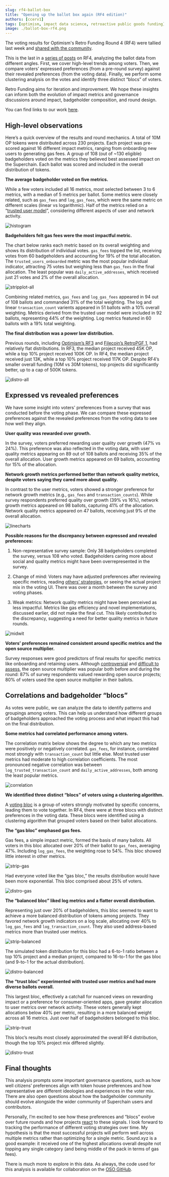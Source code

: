 ```yaml
---
slug: rf4-ballot-box
title: "Opening up the ballot box again (RF4 edition)"
authors: [ccerv1]
tags: [optimism, impact data science, retroactive public goods funding]
image: ./ballot-box-rf4.png
---
```


The voting results for Optimism's Retro Funding Round 4 (RF4) were tallied last week and [shared with the community](https://community.optimism.io/docs/citizen-house/retropgf-4/).

This is the last in a [series of posts](https://docs.opensource.observer/blog/impact-metrics-rf4-deep-dive) on RF4, analyzing the ballot data from different angles. First, we cover high-level trends among voters. Then, we compare voters’ expressed preferences (from a pre-round survey) against their revealed preferences (from the voting data). Finally, we perform some clustering analysis on the votes and identify three distinct “blocs” of voters.

Retro Funding aims for iteration and improvement. We hope these insights can inform both the evolution of impact metrics and governance discussions around impact, badgeholder composition, and round design.

You can find links to our work [here](https://github.com/opensource-observer/insights/blob/main/analysis/optimism/retrofunding4/20240722_RF4_BallotBox.ipynb).

<!-- truncate -->

## High-level observations

Here’s a quick overview of the results and round mechanics. A total of 10M OP tokens were distributed across 230 projects. Each project was pre-scored against 16 different impact metrics, ranging from onboarding new users to generating gas fees. A group of 108 (out of ~130 eligible) badgeholders voted on the metrics they believed best assessed impact on the Superchain. Each ballot was scored and included in the overall distribution of tokens.

**The average badgeholder voted on five metrics.**

While a few voters included all 16 metrics, most selected between 3 to 6 metrics, with a median of 5 metrics per ballot. Some metrics were closely related, such as `gas_fees` and `log_gas_fees`, which were the same metric on different scales (linear vs logarithmic). Half of the metrics relied on a “[trusted user model](https://docs.opensource.observer/blog/impact-metrics-rf4-deep-dive#trusted-user-model)”, considering different aspects of user and network activity.

![histogram](output_10_1.png)

**Badgeholders felt gas fees were the most impactful metric.**

The chart below ranks each metric based on its overall weighting and shows its distribution of individual votes. `gas_fees` topped the list, receiving votes from 60 badgeholders and accounting for 19% of the total allocation. The `trusted_users_onboarded` metric was the most popular individual indicator, attracting 75 votes but weighing less than `gas_fees` in the final allocation. The least popular was `daily_active_addresses`, which received just 21 votes and 2% of the overall allocation.

![stripplot-all](output_11_0.png)

Combining related metrics, `gas_fees` and `log_gas_fees` appeared in 94 out of 108 ballots and commanded 31% of the total weighting. The log and linear `transaction_count` varients appeared in 51 ballots with a 10% overall weighting. Metrics derived from the trusted user model were included in 92 ballots, representing 44% of the weighting. Log metrics featured in 60 ballots with a 19% total weighting.

**The final distribution was a power law distribution.**

Previous rounds, including [Optimism’s RF3](https://docs.opensource.observer/blog/what-builders-can-learn-from-retropgf3) and [Filecoin’s RetroPGF 1](https://docs.opensource.observer/blog/fil-retropgf-1), had relatively flat distributions. In RF3, the median project received 45K OP, while a top 10% project received 100K OP. In RF4, the median project received just 13K, while a top 10% project received 117K OP. Despite RF4’s smaller overall funding (10M vs 30M tokens), top projects did significantly better, up to a cap of 500K tokens.

![distro-all](output_13_1.png)

## Expressed vs revealed preferences

We have some insight into voters' preferences from a survey that was conducted before the voting phase. We can compare these expressed preferences against the revealed preferences from the voting data to see how well they align.

**User quality was rewarded over growth.**

In the survey, voters preferred rewarding user quality over growth (47% vs 24%). This preference was also reflected in the voting data, with user quality metrics appearing on 89 out of 108 ballots and receiving 35% of the overall allocation. User growth metrics appeared on 69 ballots, accounting for 15% of the allocation.

**Network growth metrics performed better than network quality metrics, despite voters saying they cared more about quality.**

In contrast to the user metrics, voters showed a stronger preference for network growth metrics (e.g., `gas_fees` and `transaction_counts`). While survey respondents preferred quality over growth (39% vs 16%), network growth metrics appeared on 98 ballots, capturing 41% of the allocation. Network quality metrics appeared on 47 ballots, receiving just 9% of the overall allocation.

![linecharts](output_17_1.png)

**Possible reasons for the discrepancy between expressed and revealed preferences:**

1. Non-representative survey sample: Only 38 badgeholders completed the survey, versus 108 who voted. Badgeholders caring more about social and quality metrics might have been overrepresented in the survey.

2. Change of mind: Voters may have adjusted preferences after reviewing specific metrics, reading [others’ strategies](https://gov.optimism.io/t/retro-funding-4-voting-rationale-thread/8396), or seeing the actual project mix in the voting UI. There was over a month between the survey and voting phases.

3. Weak metrics: Network quality metrics might have been perceived as less impactful. Metrics like gas efficiency and novel implementations, discussed earlier, did not make the final cut. This likely contributed to the discrepancy, suggesting a need for better quality metrics in future rounds.

![midwit](midwit.jpg)

**Voters’ preferences remained consistent around specific metrics and the open source multiplier.**

Survey responses were good predictors of final results for specific metrics like onboarding and retaining users. Although [controversial](https://gov.optimism.io/t/retro-funding-4-voting-experience/8138/2) and [difficult to assess](https://twitter.com/wagmiAlexander/status/1807053833891148231), the open source multiplier was popular both before and during the round: 87% of survey respondents valued rewarding open source projects; 80% of voters used the open source multiplier in their ballots.

## Correlations and badgeholder “blocs”

As votes were public, we can analyze the data to identify patterns and groupings among voters. This can help us understand how different groups of badgeholders approached the voting process and what impact this had on the final distribution.

**Some metrics had correlated performance among voters.**

The correlation matrix below shows the degree to which any two metrics were positively or negatively correlated. `gas_fees`, for instance, correlated most strongly with `transaction_count` but little else. Most trusted user metrics had moderate to high correlation coefficients. The most pronounced negative correlation was between `log_trusted_transaction_count` and `daily_active_addresses`, both among the least popular metrics.

![correlation](output_25_1.png)

**We identified three distinct “blocs” of voters using a clustering algorithm.**

A [voting bloc](https://en.wikipedia.org/wiki/Voting_bloc) is a group of voters strongly motivated by specific concerns, leading them to vote together. In RF4, there were at three blocs with distinct preferences in the voting data. These blocs were identified using a clustering algorithm that grouped voters based on their ballot allocations.

**The “gas bloc” emphased gas fees.**

Gas fees, a simple impact metric, formed the basis of many ballots. All voters in this bloc allocated over 20% of their ballot to `gas_fees`, averaging 47%. Including `log_gas_fees`, the weighting rose to 54%. This bloc showed little interest in other metrics.

![strip-gas](output_31_0.png)

Had everyone voted like the “gas bloc,” the results distribution would have been more exponential. This bloc comprised about 25% of voters.

![distro-gas](output_31_1.png)

**The “balanced bloc” liked log metrics and a flatter overall distribution.**

Representing just over 20% of badgeholders, this bloc seemed to want to achieve a more balanced distribution of tokens among projects. They favored network growth indicators on a log scale, allocating over 40% to `log_gas_fees` and `log_transaction_count`. They also used address-based metrics more than trusted user metrics.

![strip-balanced](output_30_0.png)

The simulated token distribution for this bloc had a 6-to-1 ratio between a top 10% project and a median project, compared to 16-to-1 for the gas bloc (and 9-to-1 for the actual distribution).

![distro-balanced](output_30_1.png)

**The “trust bloc” experimented with trusted user metrics and had more diverse ballots overall.**

This largest bloc, effectively a catchall for nuanced views on rewarding impact or a preference for consumer-oriented apps, gave greater allocation to user metrics over network activity. These voters generally kept allocations below 40% per metric, resulting in a more balanced weight across all 16 metrics. Just over half of badgeholders belonged to this bloc.

![strip-trust](output_29_0.png)

This bloc’s results most closely approximated the overall RF4 distribution, though the top 10% project mix differed slightly.

![distro-trust](output_29_1.png)

## Final thoughts

This analysis prompts some important governance questions, such as how well citizens’ preferences align with token house preferences and how representative are different ideologies and experiences in the voter mix. There are also open questions about how the badgeholder community should evolve alongside the wider community of Superchain users and contributors.

Personally, I’m excited to see how these preferences and “blocs” evolve over future rounds and how projects [react](https://gov.gitcoin.co/t/public-goods-funding-must-be-evolutionary/18728) to these signals. I look forward to tracking the performance of different voting strategies over time. My hypothesis is that the most successful projects will perform well across multiple metrics rather than optimizing for a single metric. Sound.xyz is a good example: it received one of the highest allocations overall despite not topping any single category (and being middle of the pack in terms of gas fees).

There is much more to explore in this data. As always, the code used for this analysis is available for collaboration on the [OSO GitHub](https://github.com/opensource-observer/insights/blob/main/analysis/optimism/retrofunding4/20240722_RF4_BallotBox.ipynb).
